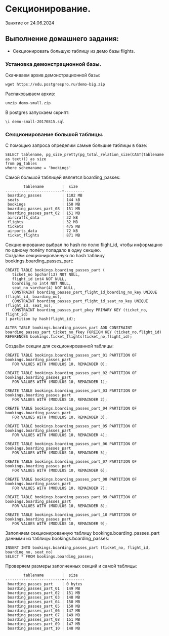 # Секционирование.

Занятие от 24.06.2024

## Выполнение домашнего задания:

 - Секционировать большую таблицу из демо базы flights.

### Установка демонстрационной базы.

Скачиваем архив демонстрационной базы:
```
wget https://edu.postgrespro.ru/demo-big.zip
```
Распаковываем архив:
```
unzip demo-small.zip
```
В postgres запускаем скрипт:
```
\i demo-small-20170815.sql
```
### Секционирование большой таблицы.

С помощью запроса определим самые большие таблицы в базе:
```
SELECT tablename, pg_size_pretty(pg_total_relation_size(CAST(tablename as text))) as size
from pg_tables
where schemaname = 'bookings'
```
Самой большой таблицей является boarding_passes:
```
        tablename        |  size
-------------------------+---------
 boarding_passes         | 1102 MB
 seats                   | 144 kB
 bookings                | 150 MB
 boarding_passes_part_08 | 151 MB
 boarding_passes_part_02 | 151 MB
 aircrafts_data          | 32 kB
 flights                 | 32 MB
 tickets                 | 475 MB
 airports_data           | 72 kB
 ticket_flights          | 871 MB
 ```
Секционирование выбрал по hash по полю flight_id, чтобы информацию по одному полёту попадало в одну секцию.\
Создаём секционированную по hash таблицу bookings.boarding_passes_part:
 ```
CREATE TABLE bookings.boarding_passes_part (
	ticket_no bpchar(13) NOT NULL,
	flight_id int4 NOT NULL,
	boarding_no int4 NOT NULL,
	seat_no varchar(4) NOT NULL,
	CONSTRAINT boarding_passes_part_flight_id_boarding_no_key UNIQUE (flight_id, boarding_no),
	CONSTRAINT boarding_passes_part_flight_id_seat_no_key UNIQUE (flight_id, seat_no),
	CONSTRAINT boarding_passes_part_pkey PRIMARY KEY (ticket_no, flight_id)
) partition by hash(flight_id);

ALTER TABLE bookings.boarding_passes_part ADD CONSTRAINT boarding_passes_part_ticket_no_fkey FOREIGN KEY (ticket_no,flight_id) REFERENCES bookings.ticket_flights(ticket_no,flight_id);
 ```
 Создаём секции для секционированной таблицы:
 ```
 CREATE TABLE bookings.boarding_passes_part_01 PARTITION OF bookings.boarding_passes_part
    FOR VALUES WITH (MODULUS 10, REMAINDER 0);

CREATE TABLE bookings.boarding_passes_part_02 PARTITION OF bookings.boarding_passes_part
    FOR VALUES WITH (MODULUS 10, REMAINDER 1);

CREATE TABLE bookings.boarding_passes_part_03 PARTITION OF bookings.boarding_passes_part
    FOR VALUES WITH (MODULUS 10, REMAINDER 2);

CREATE TABLE bookings.boarding_passes_part_04 PARTITION OF bookings.boarding_passes_part
    FOR VALUES WITH (MODULUS 10, REMAINDER 3);

CREATE TABLE bookings.boarding_passes_part_05 PARTITION OF bookings.boarding_passes_part
    FOR VALUES WITH (MODULUS 10, REMAINDER 4);

CREATE TABLE bookings.boarding_passes_part_06 PARTITION OF bookings.boarding_passes_part
    FOR VALUES WITH (MODULUS 10, REMAINDER 5);

CREATE TABLE bookings.boarding_passes_part_07 PARTITION OF bookings.boarding_passes_part
    FOR VALUES WITH (MODULUS 10, REMAINDER 6);
   
CREATE TABLE bookings.boarding_passes_part_08 PARTITION OF bookings.boarding_passes_part
    FOR VALUES WITH (MODULUS 10, REMAINDER 7);

CREATE TABLE bookings.boarding_passes_part_09 PARTITION OF bookings.boarding_passes_part
    FOR VALUES WITH (MODULUS 10, REMAINDER 8);

CREATE TABLE bookings.boarding_passes_part_10 PARTITION OF bookings.boarding_passes_part
    FOR VALUES WITH (MODULUS 10, REMAINDER 9);
 ```
Заполняем секционированную таблицу bookings.boarding_passes_part данными из таблицы bookings.boarding_passes:
```
INSERT INTO bookings.boarding_passes_part (ticket_no, flight_id, boarding_no, seat_no)
SELECT * FROM bookings.boarding_passes;
```
Проверяем размеры заполненных секций и самой таблицы:
```
        tablename        |  size
-------------------------+---------
 boarding_passes_part    | 0 bytes
 boarding_passes_part_01 | 149 MB
 boarding_passes_part_02 | 151 MB
 boarding_passes_part_03 | 148 MB
 boarding_passes_part_04 | 150 MB
 boarding_passes_part_05 | 150 MB
 boarding_passes_part_06 | 147 MB
 boarding_passes_part_07 | 149 MB
 boarding_passes_part_08 | 151 MB
 boarding_passes_part_09 | 147 MB
 boarding_passes_part_10 | 148 MB
```